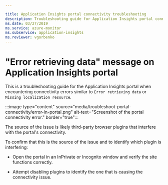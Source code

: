```yaml
---

title: Application Insights portal connectivity troubleshooting 
description: Troubleshooting guide for Application Insights portal connectivity issues
ms.date: 03/27/2019
ms.service: azure-monitor
ms.subservice: application-insights
ms.reviewer: vgorbenko
---
```


# "Error retrieving data" message on Application Insights portal

This is a troubleshooting guide for the Application Insights portal when encountering connectivity errors similar to `Error retrieving data` or `Missing localization resource`.

:::image type="content" source="media/troubleshoot-portal-connectivity/error-in-portal.png" alt-text="Screenshot of the portal connectivity error." border="true":::

The source of the issue is likely third-party browser plugins that interfere with the portal's connectivity.

To confirm that this is the source of the issue and to identify which plugin is interfering:

- Open the portal in an InPrivate or Incognito window and verify the site functions correctly.

- Attempt disabling plugins to identify the one that is causing the connectivity issue.
